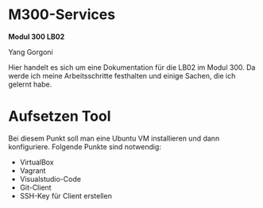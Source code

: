 #  M300-Services

**Modul 300 LB02**

Yang Gorgoni

Hier handelt es sich um eine Dokumentation für die LB02 im Modul 300. Da werde ich meine Arbeitsschritte festhalten und einige Sachen, die ich gelernt habe.

# Aufsetzen Tool 

Bei diesem Punkt soll man eine Ubuntu VM installieren und dann konfiguriere.  Folgende Punkte sind notwendig:

- VirtualBox
- Vagrant
- Visualstudio-Code
- Git-Client
- SSH-Key für Client erstellen 

